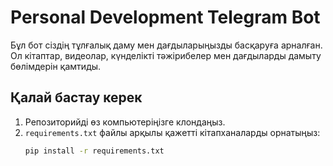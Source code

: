 # Personal Development Telegram Bot

Бұл бот сіздің тұлғалық даму мен дағдыларыңызды басқаруға арналған. Ол кітаптар, видеолар, күнделікті тәжірибелер мен дағдыларды дамыту бөлімдерін қамтиды.

## Қалай бастау керек

1. Репозиторийді өз компьютеріңізге клондаңыз.
2. `requirements.txt` файлы арқылы қажетті кітапханаларды орнатыңыз:
   ```bash
   pip install -r requirements.txt
